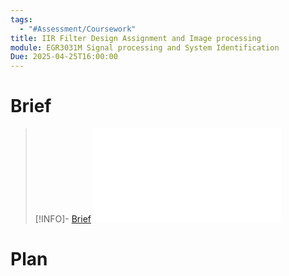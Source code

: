 ```yaml
---
tags:
  - "#Assessment/Coursework"
title: IIR Filter Design Assignment and Image processing
module: EGR3031M Signal processing and System Identification
Due: 2025-04-25T16:00:00
---
```


# Brief

> [!INFO]- [Brief](Brief.md)
> ![Brief](Brief.md)
# Plan

